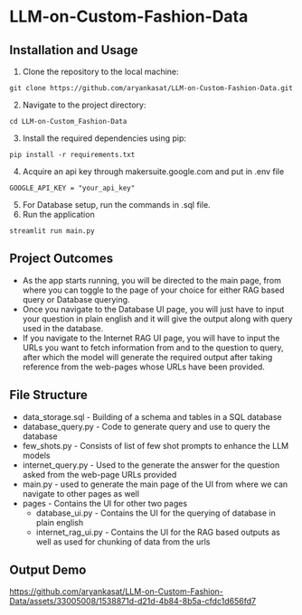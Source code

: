 # LLM-on-Custom-Fashion-Data


## Installation and Usage

1. Clone the repository to the local machine:
```
git clone https://github.com/aryankasat/LLM-on-Custom-Fashion-Data.git
```
2. Navigate to the project directory:
```
cd LLM-on-Custom_Fashion-Data
```
3. Install the required dependencies using pip:
```
pip install -r requirements.txt 
```
4. Acquire an api key through makersuite.google.com and put in .env file
```
GOOGLE_API_KEY = "your_api_key"
```
5. For Database setup, run the commands in .sql file.
6. Run the application
```
streamlit run main.py
```

## Project Outcomes

* As the app starts running, you will be directed to the main page, from where you can toggle to the page of your choice for either RAG based query or Database querying.
* Once you navigate to the Database UI page, you will just have to input your question in plain english and it will give the output along with query used in the database.
* If you navigate to the Internet RAG UI page, you will have to input the URLs you want to fetch information from and to the question to query, after which the model will generate the required output after taking reference from the web-pages whose URLs have been provided.

## File Structure

* data_storage.sql - Building of a schema and tables in a SQL database
* database_query.py - Code to generate query and use to query the database
* few_shots.py - Consists of list of few shot prompts to enhance the LLM models
* internet_query.py - Used to the generate the answer for the question asked from the web-page URLs provided
* main.py - used to generate the main page of the UI from where we can navigate to other pages as well
* pages - Contains the UI for other two pages
    * database_ui.py - Contains the UI for the querying of database in plain english
    * internet_rag_ui.py - Contains the  UI for the RAG based outputs as well as used for chunking of data from the urls

## Output Demo
https://github.com/aryankasat/LLM-on-Custom-Fashion-Data/assets/33005008/1538871d-d21d-4b84-8b5a-cfdc1d656fd7


